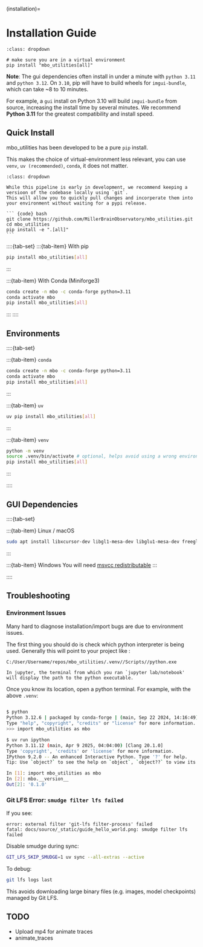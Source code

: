 (installation)=
# Installation Guide

```{admonition} TLDR
:class: dropdown

# make sure you are in a virtual environment
pip install "mbo_utilities[all]"
```

**Note**: The gui dependencies often install in under a minute with `python 3.11` and `python 3.12`. On `3.10`, pip will have to build wheels for `imgui-bundle`, which can take ~8 to 10 minutes.

For example, a `gui` install on Python 3.10 will build `imgui-bundle` from source, increasing the install time by several minutes. We recommend **Python 3.11** for the greatest compatibility and install speed.

## Quick Install

mbo_utilities has been developed to be a pure `pip` install.

This makes the choice of virtual-environment less relevant, you can use `venv`, `uv (recommended)`, `conda`, it does not matter.

`````` {tip}
:class: dropdown

While this pipeline is early in development, we recommend keeping a versioon of the codebase locally using `git`. 
This will allow you to quickly pull changes and incorperate them into your environment without waiting for a pypi release.

``` {code} bash
git clone https://github.com/MillerBrainObservatory/mbo_utilities.git
cd mbo_utilities
pip install -e ".[all]"
```
``````

::::{tab-set}
:::{tab-item} With pip
```bash
pip install mbo_utilities[all]
```
:::

:::{tab-item} With Conda (Miniforge3)
```bash
conda create -n mbo -c conda-forge python=3.11
conda activate mbo
pip install mbo_utilities[all]
```
:::
::::

## Environments

::::{tab-set}

:::{tab-item} `conda`
```bash
conda create -n mbo -c conda-forge python=3.11
conda activate mbo
pip install mbo_utilities[all]
```
:::

:::{tab-item} `uv`
```bash
uv pip install mbo_utilities[all]
```
:::

:::{tab-item} `venv`

```bash
python -m venv
source .venv/bin/activate # optional, helps avoid using a wrong environment (conda, another package .venv)
pip install mbo_utilities[all]
```
:::

::::

## GUI Dependencies

::::{tab-set}

:::{tab-item} Linux / macOS
```bash
sudo apt install libxcursor-dev libgl1-mesa-dev libglu1-mesa-dev freeglut3-dev
```
:::

:::{tab-item} Windows
You will need [msvcc redistributable](https://learn.microsoft.com/en-us/cpp/windows/latest-supported-vc-redist?view=msvc-170#visual-studio-2015-2017-2019-and-2022)
:::

::::

## Troubleshooting

### Environment Issues
Many hard to diagnose installation/import bugs are due to environment issues.

The first thing you should do is check which python interpreter is being used. Generally this 
will point to your project like :

``` bash
C:/User/Username/repos/mbo_utilities/.venv//Scripts//python.exe
```

``` {figure} ./_images/env_jupyter.png
In jupyter, the terminal from which you ran `jupyter lab/notebook' will display the path to the python executable.
```

Once you know its location, open a python terminal. For example, with the above `.venv`:

``` bash

$ python
Python 3.12.6 | packaged by conda-forge | (main, Sep 22 2024, 14:16:49) [GCC 13.3.0] on linux
Type "help", "copyright", "credits" or "license" for more information.
>>> import mbo_utilities as mbo

$ uv run ipython
Python 3.11.12 (main, Apr 9 2025, 04:04:00) [Clang 20.1.0]
Type 'copyright', 'credits' or 'license' for more information.
IPython 9.2.0 -- An enhanced Interactive Python. Type '?' for help.
Tip: Use `object?` to see the help on `object`, `object??` to view its source

In [1]: import mbo_utilities as mbo
In [2]: mbo.__version__
Out[2]: '0.1.0'
```

### Git LFS Error: `smudge filter lfs failed`

If you see:
```
error: external filter 'git-lfs filter-process' failed
fatal: docs/source/_static/guide_hello_world.png: smudge filter lfs failed
```

Disable smudge during sync:

```bash
GIT_LFS_SKIP_SMUDGE=1 uv sync --all-extras --active
```

To debug:
```bash
git lfs logs last
```

This avoids downloading large binary files (e.g. images, model checkpoints) managed by Git LFS.

## TODO

- Upload mp4 for animate traces
- animate_traces
